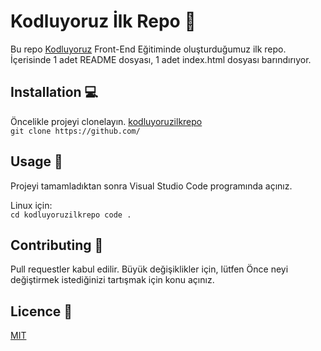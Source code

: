 # Kodluyoruz İlk Repo 🚀

Bu repo [Kodluyoruz](https://www.kodluyoruz.org/) Front-End Eğitiminde oluşturduğumuz ilk repo. İçerisinde 1 adet README dosyası, 1 adet index.html dosyası barındırıyor.

## Installation 💻
Öncelikle projeyi clonelayın. [kodluyoruzilkrepo](https://github.com/iHakan/kodluyoruzilkrepo.git)  
`git clone https://github.com/`

## Usage 📝

Projeyi tamamladıktan sonra Visual Studio Code programında açınız.

Linux için:  
`cd kodluyoruzilkrepo code .`

## Contributing 🥂

Pull requestler kabul edilir. Büyük değişiklikler için, lütfen Önce neyi değiştirmek istediğinizi tartışmak için konu açınız.

## Licence 🔖

[MIT](https://choosealicense.com/licenses/mit/)
